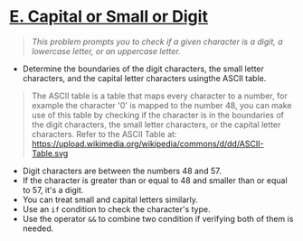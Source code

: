 # [E. Capital or Small or Digit](https://codeforces.com/group/6uhngucRCe/contest/429334/problem/E)
> *This problem prompts you to check if a given character is a digit, a lowercase letter, or an uppercase letter.*

+ Determine the boundaries of the digit characters, the small letter characters, and the capital letter characters usingthe ASCII table.
> The ASCII table is a table that maps every character to a number, for example the character '0' is mapped to the number 48, you can make use of this table by checking if the character is in the boundaries of the digit characters, the small letter characters, or the capital letter characters.
Refer to the ASCII Table at: https://upload.wikimedia.org/wikipedia/commons/d/dd/ASCII-Table.svg

+ Digit characters are between the numbers 48 and 57.
+ If the character is greater than or equal to 48 and smaller than or equal to 57, it's a digit.
+ You can treat small and capital letters similarly.
+ Use an ```if``` condition to check the character's type.
+ Use the operator ```&&``` to combine two condition if verifying both of them is needed.